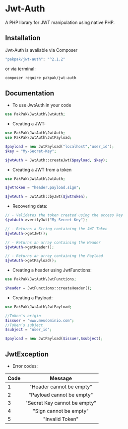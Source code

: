 # Jwt-Auth
A PHP library for JWT manipulation using native PHP.

## Installation

Jwt-Auth is avaliable via Composer

```bash
"pakpak/jwt-auth": "^2.1.2"
```

or via terminal:

```bash
composer require pakpak/jwt-auth
```

## Documentation

- To use JwtAuth in your code

```php
use PakPak\JwtAuth\JwtAuth;
```



- Creating a JWT:

```php
use PakPak\JwtAuth\JwtAuth;
use PakPak\JwtAuth\JwtPayload;

$payload = new JwtPayload("localhost","user_id");
$key = "My-Secret-Key";

$jwtAuth = JwtAuth::createJwt($payload, $key);
```

- Creating a JWT from a token

```php
use PakPak\JwtAuth\JwtAuth;

$jwtToken = "header.payload.sign";

$jwtAuth = JwtAuth::byJwt($jwtToken);
```

- Recovering data:
```php
// - Validates the token created using the access key
$jwtAuth->verifyJwt("My-Secret-Key");

// - Returns a String containing the JWT Token
$jwtAuth->getJwt();

// - Returns an array containing the Header
$jwtAuth->getHeader();

// - Returns an array containing the Payload
$jwtAuth->getPayload();
```

- Creating a header using JwtFunctions:
````php
use PakPak\JwtAuth\JwtFunctions;

$header = JwtFunctions::createHeader();
````

- Creating a Payload:
````php
use PakPak\JwtAuth\JwtPayload;

//Token’s origin
$issuer = "www.meudominio.com";
//Token’s subject
$subject = "user_id";

$payload = new JwtPayload($issuer,$subject);
````
## JwtException

- Error codes:

| Code | Message          |
| :---- | :-------------: |
| 1 | "Header cannot be empty" |
| 2 | "Payload cannot be empty" |
| 3 | "Secret Key cannot be empty" |
| 4 | "Sign cannot be empty" |
| 5 | "Invalid Token" |
